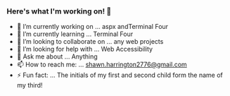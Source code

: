### Here's what I'm working on! 👋

- 🔭 I’m currently working on ... aspx andTerminal Four
- 🌱 I’m currently learning ... Terminal Four
- 👯 I’m looking to collaborate on ... any web projects
- 🤔 I’m looking for help with ... Web Accessibility
- 💬 Ask me about ... Anything
- 📫 How to reach me: ... shawn.harrington2776@gmail.com
- ⚡ Fun fact: ... The initials of my first and second child form the name of my third!
